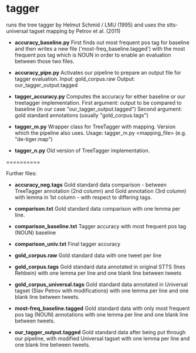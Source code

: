 tagger
==========
runs the tree tagger by Helmut Schmid / LMU (1995) and uses the stts-universal tagset mapping by Petrov et al. (2011)


* **accuracy_baseline.py**
First finds out most frequent pos tag for baseline and then writes a new file ('most-freq_baseline.tagged') with the most frequent pos tag which is NOUN in order to enable an evaluation between those two files.

* **accuracy_pipe.py**
Activates our pipeline to prepare an output file for tagger evaluation.
Input: gold_corpus.raw
Output: our_tagger_output.tagged

* **tagger_accuracy.py**
Computes the accuracy for either baseline or our treetagger implementation.
First argument: output to be compared to baseline (in our case "our_tagger_output.tagged")
Second argument: gold standard annotations (usually "gold_corpus.tags")

* **tagger_m.py**
Wrapper class for TreeTagger with mapping.
Version which the pipeline also uses.
Usage: tagger_m.py <mapping_file> (e.g. "de-tiger.map")

* **tagger_n.py**
Old version of TreeTagger implementation.

==========

Further files:

* **accuracy_neg.tags**
Gold standard data comparison - between TreeTagger annotation (2nd column) and Gold annotation (3rd column) with lemma in 1st column - with respect to differing tags.

* **comparison.txt**
Gold standard data comparison with one lemma per line.

* **comparison_baseline.txt**
Tagger accuracy with most frequent pos tag (NOUN) baseline

* **comparison_univ.txt**
Final tagger accuracy

* **gold_corpus.raw**
Gold standard data with one tweet per line

* **gold_corpus.tags**
Gold standard data annotated in original STTS (Ines Rehbein) with one lemma per line and one blank line between tweets

* **gold_corpus_universal.tags**
Gold standard data annotated in Universal tagset (Slav Petrov with modifications) with one lemma per line and one blank line between tweets.

* **most-freq_baseline.tagged**
Gold standard data with only most frequent pos tag (NOUN) annotations with one lemma per line and one blank line between tweets.

* **our_tagger_output.tagged**
Gold standard data after being put through our pipeline, with modified Universal tagset with one lemma per line and one blank line between tweets.